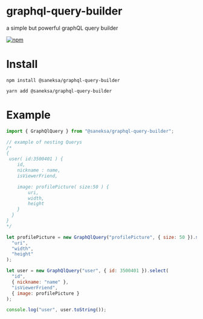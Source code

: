 # graphql-query-builder

a simple but powerful graphQL query builder

<a href="https://www.npmjs.com/package/@saneksa/graphql-query-builder">
    <img alt="npm" src="https://img.shields.io/npm/v/@saneksa/graphql-query-builder?style=for-the-badge">
</a>

# Install

`npm install @saneksa/graphql-query-builder`

`yarn add @saneksa/graphql-query-builder`

# Example

```js
import { GraphQlQuery } from "@saneksa/graphql-query-builder";

// example of nesting Querys
/*
{
 user( id:3500401 ) {
    id,
    nickname : name,
    isViewerFriend,

    image: profilePicture( size:50 ) {
        uri,
        width,
        height
    }
  }
}
*/

let profilePicture = new GraphQlQuery("profilePicture", { size: 50 }).select(
  "uri",
  "width",
  "height"
);

let user = new GraphQlQuery("user", { id: 3500401 }).select(
  "id",
  { nickname: "name" },
  "isViewerFriend",
  { image: profilePicture }
);

console.log("user", user.toString());
```
